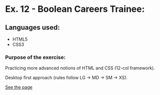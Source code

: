 # Ex. 12 - Boolean Careers Trainee:

## Languages used:

- HTML5
- CSS3

### Purpose of the exercise:

Practicing more advanced notions of HTML and CSS (12-col framework).

Desktop first approach (rules follow LG -> MD -> SM -> XS).

[See the page](https://francesco-allera.github.io/html-css-resp-wannabe-12bool)

